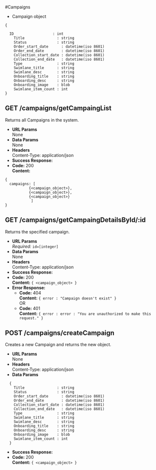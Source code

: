 #Campaigns
* Campaign object
```
{

  ID                  : int
	Title               : string
	Status              : string
	Order_start_date      : datetime(iso 8601)
	Order_end_date        : datetime(iso 8601)
	Collection_start_date : datetime(iso 8601)
	Collection_end_date   : datetime(iso 8601)
	Type                : string
	Swimlane_title      : string
	Swimlane_desc       : string
	Onboarding_title    : string
	Onboarding_desc     : string
	Onboarding_image    : blob
	Swimlane_item_count : int    
}
```
**GET /campaigns/getCampaingList**
----
  Returns all Campaigns in the system.
* **URL Params**  
  None
* **Data Params**  
  None
* **Headers**  
  Content-Type: application/json  
* **Success Response:**  
* **Code:** 200  
  **Content:**  
```
{
  campaigns: [
           {<campaign_object>},
           {<campaign_object>},
           {<campaign_object>}
            ]
}
```

**GET /campaigns/getCampaingDetailsById/:id**
----
  Returns the specified campaign.
* **URL Params**  
  *Required:* `id=[integer]`
* **Data Params**  
  None
* **Headers**  
  Content-Type: application/json  
   <!-- Authorization: Bearer `<OAuth Token>` -->
* **Success Response:** 
* **Code:** 200  
  **Content:**  `{ <campaign_object> }` 
* **Error Response:**  
  * **Code:** 404  
  **Content:** `{ error : "Campaign doesn't exist" }`  
  OR  
  * **Code:** 401  
  **Content:** `{ error : error : "You are unauthorized to make this request." }`

**POST /campaigns/createCampaign**
----
  Creates a new Campaign and returns the new object.
* **URL Params**  
  None
* **Headers**  
  Content-Type: application/json  
* **Data Params**  
```
  {
	Title               : string
	Status              : string
	Order_start_date      : datetime(iso 8601)
	Order_end_date        : datetime(iso 8601)
	Collection_start_date : datetime(iso 8601)
	Collection_end_date   : datetime(iso 8601)
	Type                : string
	Swimlane_title      : string
	Swimlane_desc       : string
	Onboarding_title    : string
	Onboarding_desc     : string
	Onboarding_image    : blob
	Swimlane_item_count : int  
  }
```
* **Success Response:**  
* **Code:** 200  
  **Content:**  `{ <campaign_object> }` 
